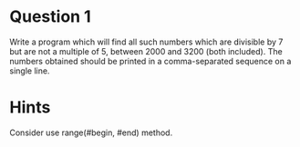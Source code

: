 # Question 1

Write a program which will find all such numbers which are divisible by 7 but are not a multiple of 5, 
between 2000 and 3200 (both included).
The numbers obtained should be printed in a comma-separated sequence on a single line.

# Hints

Consider use range(#begin, #end) method.